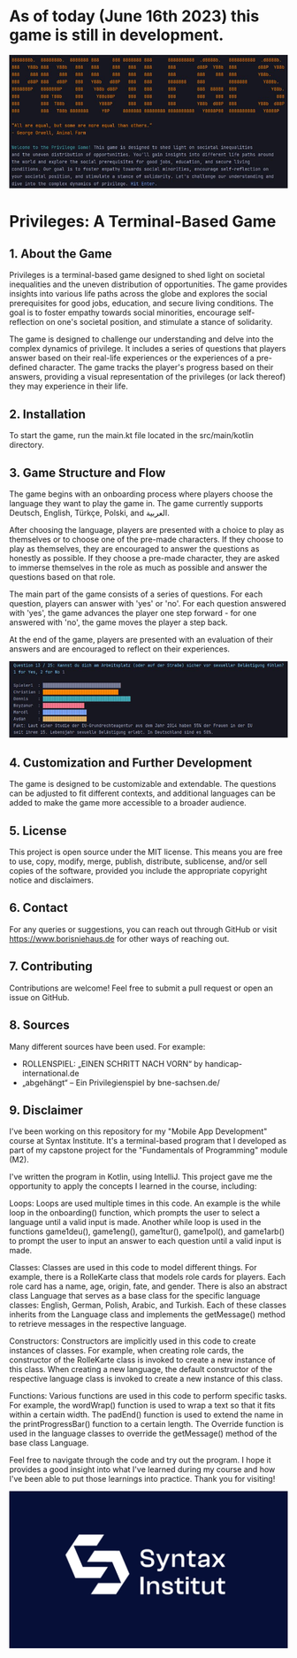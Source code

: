 # As of today (June 16th 2023) this game is still in development.

![Screenshot](./img/screen2priv.JPG)

# Privileges: A Terminal-Based Game
## 1. About the Game
Privileges is a terminal-based game designed to shed light on societal inequalities and the uneven distribution of opportunities. The game provides insights into various life paths across the globe and explores the social prerequisites for good jobs, education, and secure living conditions. The goal is to foster empathy towards social minorities, encourage self-reflection on one's societal position, and stimulate a stance of solidarity.

The game is designed to challenge our understanding and delve into the complex dynamics of privilege. It includes a series of questions that players answer based on their real-life experiences or the experiences of a pre-defined character. The game tracks the player's progress based on their answers, providing a visual representation of the privileges (or lack thereof) they may experience in their life.

## 2. Installation
To start the game, run the main.kt file located in the src/main/kotlin directory.

## 3. Game Structure and Flow
The game begins with an onboarding process where players choose the language they want to play the game in. The game currently supports Deutsch, English, Türkçe, Polski, and العربية.

After choosing the language, players are presented with a choice to play as themselves or to choose one of the pre-made characters. If they choose to play as themselves, they are encouraged to answer the questions as honestly as possible. If they choose a pre-made character, they are asked to immerse themselves in the role as much as possible and answer the questions based on that role.

The main part of the game consists of a series of questions. For each question, players can answer with 'yes' or 'no'. For each question answered with 'yes', the game advances the player one step forward - for one answered with 'no', the game moves the player a step back.

At the end of the game, players are presented with an evaluation of their answers and are encouraged to reflect on their experiences.

![Screenshot](./img/screen1priv.JPG)

## 4. Customization and Further Development
The game is designed to be customizable and extendable. The questions can be adjusted to fit different contexts, and additional languages can be added to make the game more accessible to a broader audience.

## 5. License
This project is open source under the MIT license. This means you are free to use, copy, modify, merge, publish, distribute, sublicense, and/or sell copies of the software, provided you include the appropriate copyright notice and disclaimers.

## 6. Contact
For any queries or suggestions, you can reach out through GitHub
or visit https://www.borisniehaus.de for other ways of reaching out.

## 7. Contributing
Contributions are welcome! Feel free to submit a pull request or open an issue on GitHub.

## 8. Sources
Many different sources have been used. For example:
- ROLLENSPIEL: „EINEN SCHRITT NACH VORN“ by handicap-international.de
- „abgehängt“ – Ein Privilegienspiel by bne-sachsen.de/

## 9. Disclaimer
I've been working on this repository for my "Mobile App Development" course at Syntax Institute. It's a terminal-based program that I developed as part of my capstone project for the "Fundamentals of Programming" module (M2).

I've written the program in Kotlin, using IntelliJ. This project gave me the opportunity to apply the concepts I learned in the course, including:

Loops: Loops are used multiple times in this code. An example is the while loop in the onboarding() function, which prompts the user to select a language until a valid input is made. Another while loop is used in the functions game1deu(), game1eng(), game1tur(), game1pol(), and game1arb() to prompt the user to input an answer to each question until a valid input is made.

Classes: Classes are used in this code to model different things. For example, there is a RolleKarte class that models role cards for players. Each role card has a name, age, origin, fate, and gender. There is also an abstract class Language that serves as a base class for the specific language classes: English, German, Polish, Arabic, and Turkish. Each of these classes inherits from the Language class and implements the getMessage() method to retrieve messages in the respective language.

Constructors: Constructors are implicitly used in this code to create instances of classes. For example, when creating role cards, the constructor of the RolleKarte class is invoked to create a new instance of this class. When creating a new language, the default constructor of the respective language class is invoked to create a new instance of this class.

Functions: Various functions are used in this code to perform specific tasks. For example, the wordWrap() function is used to wrap a text so that it fits within a certain width. The padEnd() function is used to extend the name in the printProgressBar() function to a certain length. The Override function is used in the language classes to override the getMessage() method of the base class Language.

Feel free to navigate through the code and try out the program. I hope it provides a good insight into what I've learned during my course and how I've been able to put those learnings into practice. Thank you for visiting!

![Syntax Institute](./img/syntax-alt-image.png)
